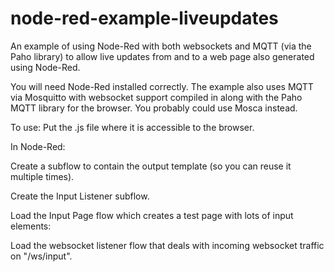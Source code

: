 # node-red-example-liveupdates
An example of using Node-Red with both websockets and MQTT (via the Paho library) to allow live updates 
from and to a web page also generated using Node-Red.

You will need Node-Red installed correctly. The example also uses MQTT via Mosquitto with websocket support
compiled in along with the Paho MQTT library for the browser. You probably could use Mosca instead.

To use:
Put the .js file where it is accessible to the browser. 

In Node-Red:

Create a subflow to contain the output template (so you can reuse it multiple times). 

Create the Input Listener subflow.

Load the Input Page flow which creates a test page with lots of input elements:

Load the websocket listener flow that deals with incoming websocket traffic on "/ws/input".
